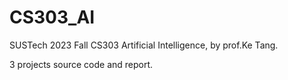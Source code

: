 # CS303_AI
SUSTech 2023 Fall CS303 Artificial Intelligence, by prof.Ke Tang.

3 projects source code and report.

